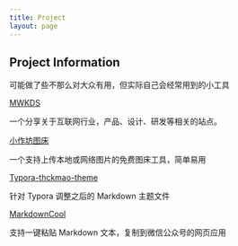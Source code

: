 ```yaml
---
title: Project
layout: page
---
```


<!-- 个人项目介绍页面 -->
## Project Information

可能做了些不那么对大众有用，但实际自己会经常用到的小工具

[MWKDS](https://www.mwkds.com)

一个分享关于互联网行业，产品、设计、研发等相关的站点。

[小作坊图床](http://129.204.216.40:8080/imageUpload/index.htm)

一个支持上传本地或网络图片的免费图床工具，简单易用

[Typora-thckmao-theme](https://github.com/tickmao/Typora-tickmao-theme)

针对 Typora 调整之后的 Markdown 主题文件

[MarkdownCool](https://www.tickmao.com/MarkdownCool/)

支持一键粘贴 Markdown 文本，复制到微信公众号的网页应用

